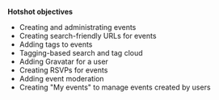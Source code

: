 **Hotshot objectives**
- Creating and administrating events
- Creating search-friendly URLs for events
- Adding tags to events
- Tagging-based search and tag cloud
- Adding Gravatar for a user
- Creating RSVPs for events
- Adding event moderation
- Creating "My events" to manage events created by users

